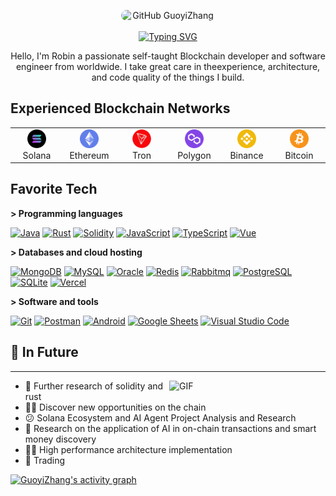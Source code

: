 <!--
 * @Author: GuoyiZhang
 * @LastEditors: GuoyiZhang
 * @email: 1806242240@qq.com
 * @github: https://github.com/GuoyiZhang
 * @Date: 2025-01-14 18:18:32
 * @LastEditTime: 2025-01-14 18:26:21
 * @Description: Modify here please
-->
<p style="display: flex;flex-direction: column;justify-content: center;align-items: center"  align="center">
 <img width="150px" style="border-radius: 75px" src="https://avatars.githubusercontent.com/u/17961901?s=400&u=20ff8027db58461cb2d8e15c3b5be3b5ff522be2&v=4" align="center" alt="GitHub GuoyiZhang" />
<br/>
<a href="https://github.com/GuoyiZhang">
    <img src="https://readme-typing-svg.herokuapp.com?font=Jersey+15&size=40&pause=500&color=F7334C&background=00000000&center=true&vCenter=true&width=650&height=100&lines=GitHub+GuoyiZhang;Senior+Blockchain+Developer;Full+Stack+Developer;Web3+Senior+Developer;7%2B+Years+Software+Experience" alt="Typing SVG" />
  </a>
</p>
<p align="center">
    Hello, I'm Robin a passionate self-taught Blockchain developer and software engineer from worldwide. I take great care in theexperience, architecture, and code quality of the things I build.
    </p>

## Experienced Blockchain Networks

<table>
  <tr>
    <td align="center" width="70">
      <a href="#macropower-tech">
        <img src="./assets/logo/solana.png" width="30" height="30" alt="Solana" />
      </a>
      <br>Solana
    </td>
    <td align="center" width="70">
      <a href="#macropower-tech">
        <img src="./assets/logo/ethereum.png" width="30" height="30" alt="Ethereum" />
      </a>
      <br>Ethereum
    </td>
    <td align="center" width="70">
      <a href="#macropower-tech">
        <img src="./assets/logo/tron.png" width="30" height="30" alt="Tron" />
      </a>
      <br>Tron
    </td>
    <td align="center" width="70">
      <a href="#macropower-tech">
        <img src="./assets/logo/polygon.png" width="30" height="30" alt="Polygon" />
      </a>
      <br>Polygon
    </td>
    <td align="center" width="70">
      <a href="#macropower-tech">
        <img src="./assets/logo/binance.png" width="30" height="30" alt="Binance" />
      </a>
      <br>Binance
    </td>
    <td align="center" width="70">
      <a href="#macropower-tech">
        <img src="./assets/logo/bitcoin.png" width="30" height="30" alt="Cardano" />
      </a>
      <br>Bitcoin
    </td>
    <!-- <td align="center" width="70">
      <a href="#macropower-tech">
        <img src="./assets/logo/sui.png" width="30" height="30" alt="Sui" />
      </a>
      <br>Sui
    </td>
    <td align="center" width="70">
      <a href="#macropower-tech" >
        <img src="./assets/logo/aptos.png" width="30" height="30" alt="Aptos" />
      </a>
      <br>Aptos
    </td> -->
  </tr>
</table>

<h2 align="left" id="macropower-tech">Favorite Tech</h2>

**> Programming languages**

<p>
       <a href="https://github.com/search?q=user%3Asourlodine+language%3AJava"><img alt="Java" src="https://img.shields.io/badge/Java-53caf9.svg?logo=jdk&logoColor=white"></a>
 <a href="https://github.com/search?q=user%3Asourlodine+language%3ARust"><img alt="Rust" src="https://img.shields.io/badge/Rust-ffffff.svg?logo=rust&logoColor=black"></a>
    <a href="https://github.com/search?q=user%3Asourlodine+language%3ASolidity"><img alt="Solidity" src="https://img.shields.io/badge/Solidity-000000.svg?logo=solidity&logoColor"></a>
    <a href="https://github.com/search?q=user%3Asourlodine+language%3AJavaScript"><img alt="JavaScript" src="https://img.shields.io/badge/JavaScript-F7DF1E.svg?logo=javascript&logoColor=black"></a>
    <a href="https://github.com/search?q=user%3Asourlodine+language%3ATypeScript"><img alt="TypeScript" src="https://img.shields.io/badge/TypeScript-007ACC.svg?logo=typescript&logoColor=white"></a>
    <a href="https://github.com/search?q=user%3Asourlodine+language%3AVUE"><img alt="Vue" src="https://img.shields.io/badge/Vue.js-4FC08D.svg?logo=vue.js&logoColor=white"></a>
</p>

**> Databases and cloud hosting**

<p>
    <a href="#"><img alt="MongoDB" src ="https://img.shields.io/badge/MongoDB-4ea94b.svg?logo=mongodb&logoColor=white"></a>
    <a href="#"><img alt="MySQL" src="https://img.shields.io/badge/MySQL-00f.svg?logo=mysql&logoColor=white"></a>
    <a href="#"><img alt="Oracle" src ="https://img.shields.io/badge/Oracle-F00000.svg?logo=oracle&logoColor=white"></a>
    <a href="#"><img alt="Redis" src ="https://img.shields.io/badge/Redis-550550.svg?logo=Redis&logoColor=white"></a>
    <a href="#"><img alt="Rabbitmq" src ="https://img.shields.io/badge/Redis-00dd55.svg?logo=Rabbitmq&logoColor=white"></a>
    <a href="#"><img alt="PostgreSQL" src ="https://img.shields.io/badge/PostgreSQL-316192.svg?logo=postgresql&logoColor=white"></a>
    <a href="#"><img alt="SQLite" src ="https://img.shields.io/badge/SQLite-07405e.svg?logo=sqlite&logoColor=white"></a>
    <a href="#"><img alt="Vercel" src="https://img.shields.io/badge/Vercel-000000.svg?logo=vercel&logoColor=white"></a>
</p>

**> Software and tools**

<p>
    <a href="#"><img alt="Git" src="https://img.shields.io/badge/Git-F05033.svg?logo=git&logoColor=white"></a>
    <a href="#"><img alt="Postman" src="https://img.shields.io/badge/Postman-FF6C37?logo=postman&logoColor=white"></a>
    <a href="#"><img alt="Android" src="https://img.shields.io/badge/Android-3DDC84?logo=android&logoColor=white"></a>
    <a href="#"><img alt="Google Sheets" src="https://img.shields.io/badge/Google%20Sheets-34A853.svg?logo=google%20sheets&logoColor=white"></a>
    <a href="#"><img alt="Visual Studio Code" src="https://img.shields.io/badge/Visual%20Studio%20Code-0078d7.svg?logo=visual-studio-code&logoColor=white"></a>
</p>

## 📝 In Future

----

<img align="right" alt="GIF" width="250px" src="https://i.pinimg.com/originals/e4/26/70/e426702edf874b181aced1e2fa5c6cde.gif" />

- 🚧 Further research of solidity and rust
- 🤦‍♂️ Discover new opportunities on the chain
- 😕 Solana Ecosystem and AI Agent Project Analysis and Research
- 🤔 Research on the application of AI in on-chain transactions and smart money discovery
- 🐱‍🏍 High performance architecture implementation
- 🤪 Trading

<div>
  <a href="https://github.com/GuoyiZhang/GuoyiZhang"><img alt="GuoyiZhang's activity graph" src="https://github-readme-activity-graph.vercel.app/graph?username=GuoyiZhang&bg_color=0e2239&color=F7334C&line=F7334C&point=F7334C&hide_border=false" /></a>
</div>
